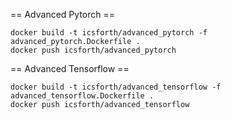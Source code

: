 == Advanced Pytorch ==
``` shell
docker build -t icsforth/advanced_pytorch -f advanced_pytorch.Dockerfile .
docker push icsforth/advanced_pytorch
```

== Advanced Tensorflow ==
``` shell
docker build -t icsforth/advanced_tensorflow -f advanced_tensorflow.Dockerfile .
docker push icsforth/advanced_tensorflow
```